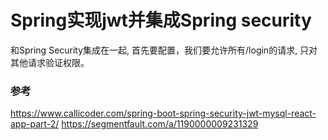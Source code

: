 # Spring实现jwt并集成Spring security
和Spring Security集成在一起, 首先要配置，我们要允许所有/login的请求, 只对其他请求验证权限。

### 参考
https://www.callicoder.com/spring-boot-spring-security-jwt-mysql-react-app-part-2/
https://segmentfault.com/a/1190000009231329
```